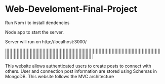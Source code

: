 # Web-Develoment-Final-Project
Run Npm i to install dendencies

Node app to start the server.

Server will run on http://localhost:3000/

|||||||||||||||||||||||||||||||||||||||||||||||||||||||||||||||||||||||||||||||||||||||||||||||||||||||||||||||||||||||||||||||||||||||||||||||||||||||||||||||||||||||||

This website allows authenticated users to create posts to connect with others.
User and connection post information are stored using Schemas in MongoDB.
This website follows the MVC architecture 
